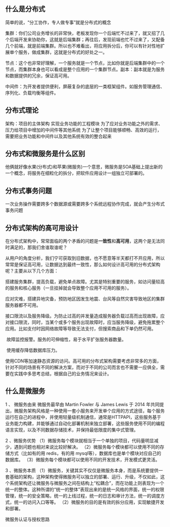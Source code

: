 ## 什么是分布式

简单的说，“分工协作，专人做专事”就是分布式的概念

​	集群：你们公司业务增长的非常快，老板发现你一个后端忙不过来了，就又招了几个后端开发来协助你，这就是后端集群；再往后，发现前端也忙不过来了，又配备几个前端，就是前端集群。所以也不难看出，将应用拆分后，你可以有针对性地扩展单个服务，做成集群，这就是分布式的好处之一。

​	节点：这个也非常好理解，一个服务就是一个节点，比如你就是后端集群中的一个节点，而集群本身也可以看成是整个应用的一个集群节点。副本：副本就是为服务和数据提供的冗余，保证高可用。

​	中间件：为开发者提供便利，屏蔽复杂的底层的一类框架组件。如服务管理通信、序列化、负载均衡等组件。



## 分布式理论

架构：项目的主体架构
 			实现业务功能的工程模块
 			为了应对业务功能之外的需求、压力给项目中增加的中间件等其他系统
 			为了让整个项目能够顺畅、高效的运行，需要把业务功能和中间件以及其他系统有效的整合起来



## 分布式和微服务是什么区别

他俩就好像水果(分布式)和苹果(微服务)一个意思，微服务是SOA基础上提出新的一个概念，将服务在细粒化的拆分，把软件应用设计一组独立可部署的。



## 分布式事务问题

​	一次业务操作需要跨多个数据源或需要跨多个系统远程协作完成，就会产生分布式事务问题



## 分布式架构的高可用设计

在分布式架构中，常常面临的两个矛盾的问题是**一致性**和**高可用**，这两个是无法同时满足的，那我们舍谁取谁呢？

从用户的角度分析，我们宁可获取到旧数据，也不愿意等半天都打不开应用，所以常常是保证高可用，让数据达到最终一致性，那么如何设计高可用的分布式架构呢？主要从以下几个方面：

​	搭建服务集群，提高负载，避免单点故障。尤其是特别重要的服务，如访问量较高的服务和核心服务（一旦挂掉就会导致整个应用不可用的服务）。

​	应对灾难，搭建异地灾备，预防地区因发生地震、台风等自然灾害导致地区的集群服务器都不可用。

​	接口限流以及服务降级。为防止过高的并发量造成服务器负载过高而出现故障，应对接口限流，同时，当某个或多个服务出现故障时，应当服务降级，避免拖累整个应用。比如支付时因网络故障等导致无法支付，但搜索商品和下单仍然可用。

​	故障监控报警。服务的可伸缩性，易于水平扩张服务器数量。

​	使用缓存降低数据库压力。

​	使用CDN等加速静态资源的访问。高可用的分布式架构需要考虑非常多的方面，针对不同的场景有不同的解决方案，而对于不同的公司而言也不需要一应俱全，需要在实践中多思考总结，根据自己的业务情况来设计。



## 什么是微服务

1 、 微服务由来
	微服务最早由 Martin Fowler 与 James Lewis 于 2014 年共同提出，微服务架构风格是一种使用一套小服务来开发单个应用的方式途径，每个服务运行在自己的进程中，并使用轻量级机制通信，通常是HTTPAPI，这些服务基于业务能力构建，并能够通过自动化部署机制来独立部署，这些服务使用不同的编程语言实现，以及不同数据存储技术，并保持最低限度的集中式管理。

2 、微服务优势
	（1）微服务每个模块就相当于一个单独的项目，代码量明显减少，遇到问题也相对来说比较好解决。
	（2）微服务每个模块都可以使用不同的存储方式（比如有的用 redis，有的用 mysql等），数据库也是单个模块对应自己的数据库。
	（3）微服务每个模块都可以使用不同的开发技术，开发模式更灵活。

3 、微服务本质
	（1）微服务，关键其实不仅仅是微服务本身，而是系统要提供一套基础的架构，这种架构使得微服务可以独立的部署、运行、升级，不仅如此，这个系统架构还让微服务与微服务之间在结构上“松耦合”，而在功能上则表现为一个统一的整体。这种所谓的“统一的整体”表现出来的是统一风格的界面，统一的权限管理，统一的安全策略，统一的上线过程，统一的日志和审计方法，统一的调度方式，统一的访问入口等等。
	（2）微服务的目的是有效的拆分应用，实现敏捷开发和部署。

微服务认证与授权思路